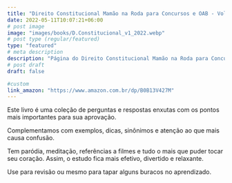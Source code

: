 ```yaml
---
title: "Direito Constitucional Mamão na Roda para Concursos e OAB - Volume 1 - 2022"
date: 2022-05-11T10:07:21+06:00
# post image
image: "images/books/D.Constitucional_v1_2022.webp"
# post type (regular/featured)
type: "featured"
# meta description
description: "Página do Direito Constitucional Mamão na Roda para Concursos e OAB - Volume 1 - 2022"
# post draft
draft: false

#custom
link_amazon: "https://www.amazon.com.br/dp/B0B13V427M"
---
```


Este livro é uma coleção de perguntas e respostas enxutas com os pontos mais importantes para sua aprovação.

Complementamos com exemplos, dicas, sinônimos e atenção ao que mais causa confusão.

Tem paródia, meditação, referências a filmes e tudo o mais que puder tocar seu coração. Assim, o estudo fica mais efetivo, divertido e relaxante.

Use para revisão ou mesmo para tapar alguns buracos no aprendizado.
